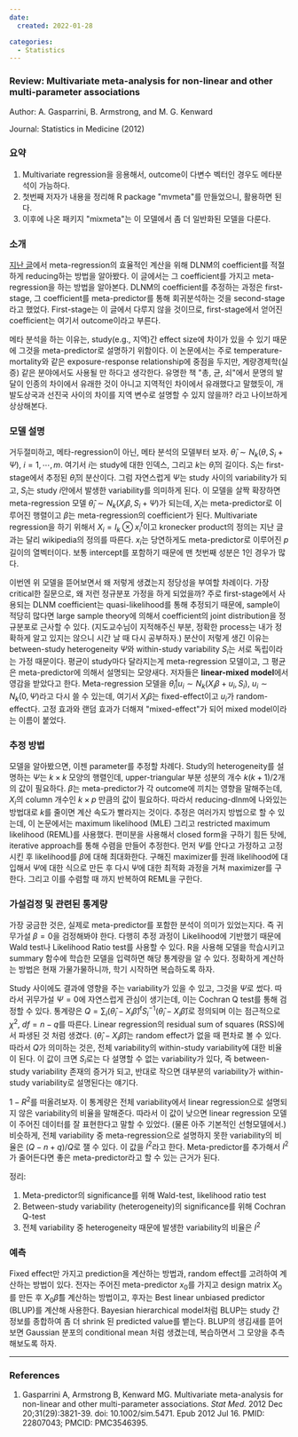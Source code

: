```yaml
---
date:
  created: 2022-01-28

categories:
  - Statistics
---
```


### Review: Multivariate meta-analysis for non-linear and other multi-parameter associations

Author: A. Gasparrini, B. Armstrong, and M. G. Kenward

Journal: Statistics in Medicine (2012)



### 요약

1. Multivariate regression을 응용해서, outcome이 다변수 벡터인 경우도 메타분석이 가능하다.
2. 첫번째 저자가 내용을 정리해 R package "mvmeta"를 만들었으니, 활용하면 된다.
3. 이후에 나온 패키지 "mixmeta"는 이 모델에서 좀 더 일반화된 모델을 다룬다.

<!-- more -->

### 소개

 [지난 글](https://jaeminoh.github.io/reducing-dlnm)에서 meta-regression의 효율적인 계산을 위해 DLNM의 coefficient를 적절하게 reducing하는 방법을 알아봤다. 이 글에서는 그 coefficient를 가지고 meta-regression을 하는 방법을 알아본다. DLNM의 coefficient를 추정하는 과정은 first-stage, 그 coefficient를 meta-predictor를 통해 회귀분석하는 것을 second-stage라고 했었다. First-stage는 이 글에서 다루지 않을 것이므로, first-stage에서 얻어진 coefficient는 여기서 outcome이라고 부른다.

 메타 분석을 하는 이유는, study(e.g., 지역)간 effect size에 차이가 있을 수 있기 때문에 그것을 meta-predictor로 설명하기 위함이다. 이 논문에서는 주로 temperature-mortality와 같은 exposure-response relationship에 중점을 두지만, 계량경제학(실증) 같은 분야에서도 사용될 만 하다고 생각한다. 유명한 책 "총, 균, 쇠"에서 문명의 발달이 인종의 차이에서 유래한 것이 아니고 지역적인 차이에서 유래했다고 말했듯이, 개발도상국과 선진국 사이의 차이를 지역 변수로 설명할 수 있지 않을까? 라고 나이브하게 상상해본다.



### 모델 설명

 거두절미하고, 메타-regression이 아닌, 메타 분석의 모델부터 보자. $\hat{\theta}_i \sim N_k (\theta, S_i +\Psi)$, $i = 1, \cdots, m$. 여기서 $i$는 study에 대한 인덱스, 그리고 $k$는 $\hat{\theta}_i$의 길이다. $S_i$는 first-stage에서 추정된 $\hat{\theta}_i$의 분산이다. 그럼 자연스럽게 $\Psi$는 study 사이의 variability가 되고, $S_i$는 study $i$안에서 발생한 variability를 의미하게 된다. 이 모델을 살짝 확장하면 meta-regression 모델 $\hat{\theta}_i \sim N_k (X_i \beta, S_i +\Psi)$가 되는데, $X_i$는 meta-predictor로 이루어진 행렬이고 $\beta$는 meta-regression의 coefficient가 된다. Multivariate regression을 하기 위해서 $X_i = I_k \otimes x_i^t$이고 kronecker product의 정의는 지난 글과는 달리 wikipedia의 정의를 따른다. $x_i$는 당연하게도 meta-predictor로 이루어진 $p$ 길이의 열벡터이다. 보통 intercept를 포함하기 때문에 맨 첫번째 성분은 1인 경우가 많다.

 이번엔 위 모델을 뜯어보면서 왜 저렇게 생겼는지 정당성을 부여할 차례이다. 가장 critical한 질문으로, 왜 저런 정규분포 가정을 하게 되었을까? 주로 first-stage에서 사용되는 DLNM coefficient는 quasi-likelihood를 통해 추정되기 때문에, sample이 적당히 많다면 large sample theory에 의해서 coefficient의 joint distribution을 정규분포로 근사할 수 있다. (지도교수님이 지적해주신 부분, 정확한 process는 내가 정확하게 알고 있지는 않으니 시간 날 때 다시 공부하자.) 분산이 저렇게 생긴 이유는 between-study heterogeneity $\Psi$와 within-study variability $S_i$는 서로 독립이라는 가정 때문이다. 평균이 study마다 달라지는게 meta-regression 모델이고, 그 평균은 meta-predictor에 의해서 설명되는 모양새다. 저자들은 **linear-mixed model**에서 영감을 받았다고 한다. Meta-regression 모델을 $\hat{\theta}_i \lvert u_i \sim N_k(X_i \beta + u_i, S_i)$, $u_i \sim N_k(0, \Psi)$라고 다시 쓸 수 있는데, 여기서 $X_i \beta$는 fixed-effect이고 $u_i$가 random-effect다. 고정 효과와 랜덤 효과가 더해져 "mixed-effect"가 되어 mixed model이라는 이름이 붙었다.



### 추정 방법

 모델을 알아봤으면, 이젠 parameter를 추정할 차례다. Study의 heterogeneity를 설명하는 $\Psi$는 $k\times k$ 모양의 행렬인데, upper-triangular 부분 성분의 개수 $k(k+1)/2$개의 값이 필요하다. $\beta$는 meta-predictor가 각 outcome에 끼치는 영향을 말해주는데, $X_i$의 column 개수인 $k \times p$ 만큼의 값이 필요하다. 따라서 reducing-dlnm에 나와있는 방법대로 $k$를 줄이면 계산 속도가 빨라지는 것이다. 추정은 여러가지 방법으로 할 수 있는데, 이 논문에서는 maximum likelihood (MLE) 그리고 restricted maximum likelihood (REML)를 사용했다. 편미분을 사용해서 closed form을 구하기 힘든 탓에, iterative approach를 통해 수렴을 만들어 추정한다. 먼저 $\Psi$를 안다고 가정하고 고정시킨 후 likelihood를 $\beta$에 대해 최대화한다. 구해진 maximizer를 원래 likelihood에 대입해서 $\Psi$에 대한 식으로 만든 후 다시 $\Psi$에 대한 최적화 과정을 거쳐 maximizer를 구한다. 그리고 이를 수렴할 때 까지 반복하여 REML을 구한다.



### 가설검정 및 관련된 통계량

 가장 궁금한 것은, 실제로 meta-predictor를 포함한 분석이 의미가 있었는지다. 즉 귀무가설 $\beta = 0$을 검정해봐야 한다. 다행히 추정 과정이 Likelihood에 기반했기 때문에 Wald test나 Likelihood Ratio test를 사용할 수 있다. R을 사용해 모델을 학습시키고 summary 함수에 학습한 모델을 입력하면 해당 통계량을 알 수 있다. 정확하게 계산하는 방법은 현재 가물가물하니까, 학기 시작하면 복습하도록 하자.

 Study 사이에도 결과에 영향을 주는 variability가 있을 수 있고, 그것을 $\Psi$로 썼다. 따라서 귀무가설 $\Psi = 0$에 자연스럽게 관심이 생기는데, 이는 Cochran Q test를 통해 검정할 수 있다. 통계량은 $Q = \sum_i ( \hat{\theta}_i - X_i \hat{\beta} )^t S_i^{-1} ( \hat{\theta}_i - X_i \hat{\beta} )$로 정의되며 이는 점근적으로 $\chi^2$, $df = n-q$를 따른다. Linear regression의 residual sum of squares (RSS)에서 파생된 것 처럼 생겼다. $(\hat{\theta}_i - X_i \hat{\beta})$는 random effect가 없을 때 편차로 볼 수 있다. 따라서 $Q$가 의미하는 것은, 전체 variability의  within-study variability에 대한 비율이 된다. 이 값이 크면 $S_i$로는 다 설명할 수 없는 variability가 있다, 즉 between-study variability 존재의 증거가 되고, 반대로 작으면 대부분의 variability가 within-study variability로 설명된다는 얘기다.

 $1- R^2$를 떠올려보자. 이 통계량은 전체 variability에서 linear regression으로 설명되지 않은 variability의 비율을 말해준다. 따라서 이 값이 낮으면 linear regression 모델이 주어진 데이터를 잘 표현한다고 말할 수 있었다. (물론 아주 기본적인 선형모델에서.) 비슷하게, 전체 variability 중 meta-regression으로 설명하지 못한 variability의 비율은 $(Q-n+q)/Q$로 잴 수 있다. 이 값을 $I^2$라고 한다. Meta-predictor를 추가해서 $I^2$가 줄어든다면 좋은 meta-predictor라고 할 수 있는 근거가 된다.

정리:

1. Meta-predictor의 significance를 위해 Wald-test, likelihood ratio test
2. Between-study variability (heterogeneity)의 significance를 위해 Cochran Q-test
3. 전체 variability 중 heterogeneity 때문에 발생한 variability의 비율은 $I^2$

### 예측

  Fixed effect만 가지고 prediction을 계산하는 방법과, random effect를 고려하여 계산하는 방법이 있다. 전자는 주어진 meta-predictor $x_0$를 가지고 design matrix $X_0$를 만든 후 $X_0 \hat{\beta}$를 계산하는 방법이고, 후자는 Best linear unbiased predictor (BLUP)를 계산해 사용한다. Bayesian hierarchical model처럼 BLUP는 study 간 정보를 종합하여 좀 더 shrink 된 predicted value를 뱉는다. BLUP의 생김새를 뜯어보면 Gaussian 분포의 conditional mean 처럼 생겼는데, 복습하면서 그 모양을 추측해보도록 하자.

---

### References

1. Gasparrini A, Armstrong B, Kenward MG. Multivariate meta-analysis for non-linear and other multi-parameter associations. *Stat Med.* 2012 Dec 20;31(29):3821-39. doi: 10.1002/sim.5471. Epub 2012 Jul 16. PMID: 22807043; PMCID: PMC3546395.

